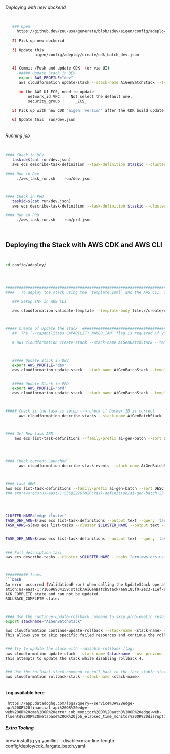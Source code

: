


###### Deploying with new dockerid ###########################
```bash

   ### Open 
     https://github.dev/zuu-usa/generate/blob/zdev/aigen/config/adeploy/create/cdk_batch_dev.json

   2) Pick up new dockerid
   
   3) Update this
             aigen/config/adeploy/create/cdk_batch_dev.json


   4) Commit /Push and update CDK  (or via UI)
      ##### Update Stack in DEV
      export AWS_PROFILE="dev"
      aws cloudformation update-stack --stack-name AiGenBatchStack --template-body file://create/cdk_batch_base.yaml --parameters file://create/cdk_batch_dev.json --capabilities CAPABILITY_NAMED_IAM
     
      in the AWS UI ECS, need to update 
          network_id VPC :   Not select the default one.
          security_group :     _ECS_

   5) Pick up with new CDK "aigen: version" after the CDK build update

   6) Update this  run/dev.json



```







###### Running job ###########################
```bash

#### Check in DEV
   taskid=$(cat run/dev.json)
   aws ecs describe-task-definition --task-definition $taskid --cluster "edge-clsuter" --query taskDefinition --output json

#### Run in Dev
     ./aws_task_run.sh    run/dev.json



#### Check in PRD
   taskid=$(cat run/dev.json)
   aws ecs describe-task-definition --task-definition $taskid --cluster "edge-clsuter" --query taskDefinition --output json

#### Run in PRD
     ./aws_task_run.sh    run/prd.json




```
















## Deploying the Stack with AWS CDK and AWS CLI
```bash


cd config/adeploy/




##############################################################################    
####   To deploy the stack using the `template.yaml` and the AWS CLI, follow these steps:

   ### Setup ENV in AWS CLI

   aws cloudformation validate-template --template-body file://create/cdk_batch_base.yaml



##### Create of Update the stack  ##########################################
   ##  The `--capabilities CAPABILITY_NAMED_IAM` flag is required if your stack includes IAM resources.

   # aws cloudformation create-stack --stack-name AiGenBatchStack --template-body file://config/deploy/cdk_fargate_batch.yaml --parameters file://config/deploy/cdk_fargate_batch_addon.json --capabilities CAPABILITY_NAMED_IAM



   ##### Update Stack in DEV
   export AWS_PROFILE="dev"
   aws cloudformation update-stack --stack-name AiGenBatchStack --template-body file://create/cdk_batch_base.yaml --parameters file://create/cdk_batch_dev.json --capabilities CAPABILITY_NAMED_IAM


   ##### Update Stack in PRD
   export AWS_PROFILE="prd"
   aws cloudformation update-stack --stack-name AiGenBatchStack --template-body file://create/cdk_batch_base.yaml --parameters file://create/cdk_batch_prd.json --capabilities CAPABILITY_NAMED_IAM



##### Check is the task is setup --> check if Docker ID is correct
      aws cloudformation describe-stacks --stack-name AiGenBatchStack



#### Get New task ARM
    aws ecs list-task-definitions --family-prefix ai-gen-batch --sort DESC --query "taskDefinitionArns[0]" --output text




#### Check current Launched
      aws cloudformation describe-stack-events --stack-name AiGenBatchStack



#### task ARM
aws ecs list-task-definitions --family-prefix ai-gen-batch --sort DESC --query "taskDefinitionArns[0]" --output text
### arn:aws:ecs:us-east-1:536922267020:task-definition/ai-gen-batch:23




CLUSTER_NAME="edge-cluster"
TASK_DEF_ARN=$(aws ecs list-task-definitions --output text --query 'taskDefinitionArns[0]')
TASK_ARNS=$(aws ecs list-tasks --cluster $CLUSTER_NAME --output text --query 'taskArns[]')


TASK_DEF_ARN=$(aws ecs list-task-definitions --output text --query 'taskDefinitionArns[0]')


### Full descniption tasl
aws ecs describe-tasks --cluster $CLUSTER_NAME --tasks "arn:aws:ecs:us-east-1:536922267020:task/edge-cluster/f169348f4be14ecaaf73a5dc94815799"



########## Isues
```bash
An error occurred (ValidationError) when calling the UpdateStack operation: Stack:arn:aws:cloudform
ation:us-east-1:710696934159:stack/AiGenBatchStack/a69185f0-2ec3-11ef-abf7-0affe09c20d1 is in ROLLB
ACK_COMPLETE state and can not be updated.
ROLLBACK_COMPLETE state:



#### Use the continue-update-rollback command to skip problematic resources:
export stackname="AiGenBatchStack"

aws cloudformation continue-update-rollback --stack-name <stack-name> --resources-to-skip <resource-name>
This allows you to skip specific failed resources and continue the rollback 3.


### Try to update the stack with --disable-rollback flag:
aws cloudformation update-stack --stack-name $stackname --use-previous-template --disable-rollback
This attempts to update the stack while disabling rollback 4.


### Use the rollback-stack command to roll back to the last stable state:
aws cloudformation rollback-stack --stack-name <stack-name>



```







#### Log available here
     https://app.datadoghq.com/logs?query=-service%3A%28edge-api%20OR%20financial-api%20OR%20edge-web%20OR%20cms%20OR%20error_job_monitor%20OR%20auth0%20OR%20edge-web-fluentd%20OR%20metabase%20OR%20job_elapsed_time_monitor%20OR%20disruptionSyncRunner%29&agg_m=count&agg_m_source=base&agg_t=count&cols=host%2Cservice&fromUser=true&messageDisplay=inline&refresh_mode=sliding&storage=hot&stream_sort=desc&viz=stream&from_ts=1718859774598&to_ts=1718860674598&live=true



##### Extra Tooling
   brew install jq yq
   yamllint --disable=max-line-length config/deploy/cdk_fargate_batch.yaml 




```
